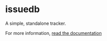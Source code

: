 # issuedb

A simple, standalone tracker.

For more information, [read the documentation](https://github.com/allanjos/issuedb/wiki "Wiki pages")